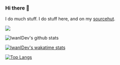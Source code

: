 ### Hi there 👋

I do much stuff. I do stuff here, and on my [sourcehut](https://sr.ht/~iwanidev/).

![](https://komarev.com/ghpvc/?username=IwanIDev&color=orange)

![IwanIDev's github stats](https://github-readme-stats.vercel.app/api?username=IwanIDev&count_private=true&show_icons=true&theme=gruvbox&include_all_commits=true)








[![IwanIDev's wakatime stats](https://github-readme-stats.vercel.app/api/wakatime?username=IwanIDev&theme=gruvbox)](https://github.com/anuraghazra/github-readme-stats)







[![Top Langs](https://github-readme-stats.vercel.app/api/top-langs/?username=IwanIDev&theme=gruvbox)](https://github.com/anuraghazra/github-readme-stats)



